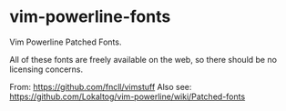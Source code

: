 vim-powerline-fonts
===================

Vim Powerline Patched Fonts. 

All of these fonts are freely available on the web, so there should be no licensing concerns.

From: https://github.com/fncll/vimstuff
Also see: https://github.com/Lokaltog/vim-powerline/wiki/Patched-fonts
